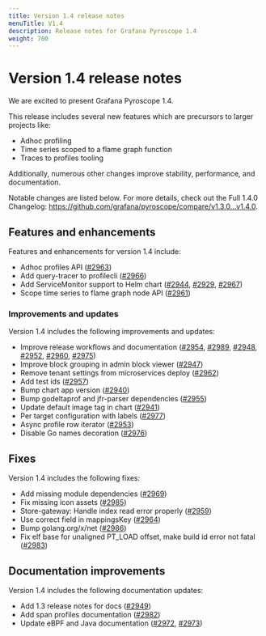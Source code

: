 ```yaml
---
title: Version 1.4 release notes
menuTitle: V1.4
description: Release notes for Grafana Pyroscope 1.4
weight: 700
---
```


# Version 1.4 release notes

We are excited to present Grafana Pyroscope 1.4.

This release includes several new features which are precursors to larger projects like:

* Adhoc profiling
* Time series scoped to a flame graph function
* Traces to profiles tooling

Additionally, numerous other changes improve stability, performance, and documentation.

Notable changes are listed below. For more details, check out the Full 1.4.0 Changelog: https://github.com/grafana/pyroscope/compare/v1.3.0...v1.4.0.

## Features and enhancements

Features and enhancements for version 1.4 include:

* Adhoc profiles API ([#2963](https://github.com/grafana/pyroscope/pull/2963))
* Add query-tracer to profilecli ([#2966](https://github.com/grafana/pyroscope/pull/2966))
* Add ServiceMonitor support to Helm chart ([#2944](https://github.com/grafana/pyroscope/pull/2944), [#2929](https://github.com/grafana/pyroscope/pull/2929), [#2967](https://github.com/grafana/pyroscope/pull/2967))
* Scope time series to flame graph node API ([#2961](https://github.com/grafana/pyroscope/pull/2961))

### Improvements and updates

Version 1.4 includes the following improvements and updates:

* Improve release workflows and documentation ([#2954](https://github.com/grafana/pyroscope/pull/2954), [#2989](https://github.com/grafana/pyroscope/pull/2989), [#2948](https://github.com/grafana/pyroscope/pull/2948), [#2952](https://github.com/grafana/pyroscope/pull/2952), [#2960](https://github.com/grafana/pyroscope/pull/2960), [#2975](https://github.com/grafana/pyroscope/pull/2975))
* Improve block grouping in admin block viewer ([#2947](https://github.com/grafana/pyroscope/pull/2947))
* Remove tenant settings from microservices deploy ([#2962](https://github.com/grafana/pyroscope/pull/2962))
* Add test ids ([#2957](https://github.com/grafana/pyroscope/pull/2957))
* Bump chart app version ([#2940](https://github.com/grafana/pyroscope/pull/2940))
* Bump godeltaprof and jfr-parser dependencies ([#2955](https://github.com/grafana/pyroscope/pull/2955))
* Update default image tag in chart ([#2941](https://github.com/grafana/pyroscope/pull/2941))
* Per target configuration with labels ([#2977](https://github.com/grafana/pyroscope/pull/2977))
* Async profile row iterator ([#2953](https://github.com/grafana/pyroscope/pull/2953))
* Disable Go names decoration ([#2976](https://github.com/grafana/pyroscope/pull/2976))

## Fixes

Version 1.4 includes the following fixes:

* Add missing module dependencies ([#2969](https://github.com/grafana/pyroscope/pull/2969))
* Fix missing icon assets ([#2985](https://github.com/grafana/pyroscope/pull/2985))
* Store-gateway: Handle index read error properly ([#2959](https://github.com/grafana/pyroscope/pull/2959))
* Use correct field in mappingsKey ([#2964](https://github.com/grafana/pyroscope/pull/2964))
* Bump golang.org/x/net ([#2986](https://github.com/grafana/pyroscope/pull/2986))
* Fix elf base for unaligned PT_LOAD offset, make build id error not fatal ([#2983](https://github.com/grafana/pyroscope/pull/2983))

## Documentation improvements

Version 1.4 includes the following documentation updates:

* Add 1.3 release notes for docs ([#2949](https://github.com/grafana/pyroscope/pull/2949))
* Add span profiles documentation ([#2982](https://github.com/grafana/pyroscope/pull/2982))
* Update eBPF and Java documentation ([#2972](https://github.com/grafana/pyroscope/pull/2972), [#2973](https://github.com/grafana/pyroscope/pull/2973))
